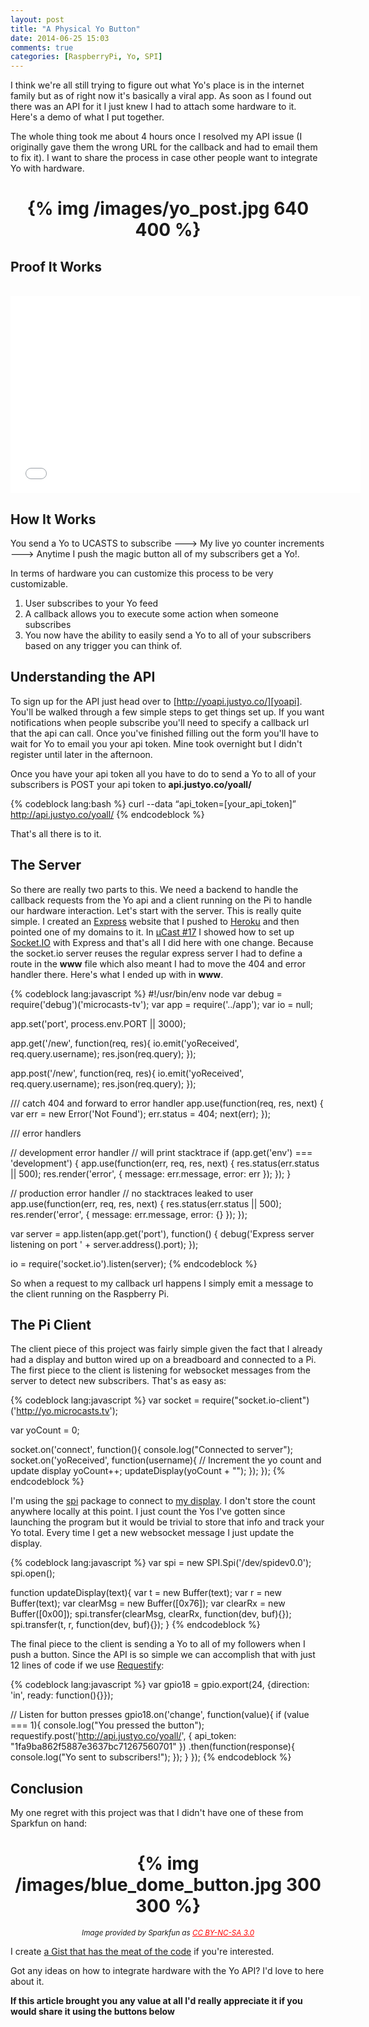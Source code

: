```yaml
---
layout: post
title: "A Physical Yo Button"
date: 2014-06-25 15:03
comments: true
categories: [RaspberryPi, Yo, SPI]
---
```


I think we're all still trying to figure out what Yo's place is in the internet family but as of right now it's basically a viral app. As soon as I found out there was an API for it I just knew I had to attach some hardware to it. Here's a demo of what I put together.


The whole thing took me about 4 hours once I resolved my API issue (I originally gave them the wrong URL for the callback and had to email them to fix it). I want to share the process in case other people want to integrate Yo with hardware.

<h1 style="text-align:center;">{% img /images/yo_post.jpg 640 400 %}</h1>

<!-- more -->

## Proof It Works
<br/>
<iframe width="560" height="315" src="//www.youtube.com/embed/9c45uJmmYs4" frameborder="0" allowfullscreen></iframe>

## How It Works
You send a Yo to UCASTS to subscribe ---> My live yo counter increments ---> Anytime I push the magic button all of my subscribers get a Yo!.

In terms of hardware you can customize this process to be very customizable.

  1. User subscribes to your Yo feed
  2. A callback allows you to execute some action when someone subscribes
  3. You now have the ability to easily send a Yo to all of your subscribers based on any trigger you can think of.

## Understanding the API
To sign up for the API just head over to [http://yoapi.justyo.co/][yoapi]. You'll be walked through a few simple steps to get things set up. If you want notifications when people subscribe you'll need to specify a callback url that the api can call. Once you've finished filling out the form you'll have to wait for Yo to email you your api token. Mine took overnight but I didn't register until later in the afternoon.

Once you have your api token all you have to do to send a Yo to all of your subscribers is POST your api token to **api.justyo.co/yoall/**

{% codeblock lang:bash %}
curl --data “api_token=[your_api_token]” http://api.justyo.co/yoall/
{% endcodeblock %}

That's all there is to it.

## The Server
So there are really two parts to this. We need a backend to handle the callback requests from the Yo api and a client running on the Pi to handle our hardware interaction. Let's start with the server. This is really quite simple. I created an [Express][express] website that I pushed to [Heroku][heroku] and then pointed one of my domains to it. In [&micro;Cast #17][episode_17] I showed how to set up [Socket.IO][socket_io] with Express and that's all I did here with one change. Because the socket.io server reuses the regular express server I had to define a route in the **www** file which also meant I had to move the 404 and error handler there. Here's what I ended up with in **www**.

{% codeblock lang:javascript %}
#!/usr/bin/env node
var debug = require('debug')('microcasts-tv');
var app = require('../app');
var io = null;

app.set('port', process.env.PORT || 3000);

app.get('/new', function(req, res){
  io.emit('yoReceived', req.query.username);
  res.json(req.query);
});

app.post('/new', function(req, res){
  io.emit('yoReceived', req.query.username);
  res.json(req.query);
});

/// catch 404 and forward to error handler
app.use(function(req, res, next) {
    var err = new Error('Not Found');
    err.status = 404;
    next(err);
});

/// error handlers

// development error handler
// will print stacktrace
if (app.get('env') === 'development') {
    app.use(function(err, req, res, next) {
        res.status(err.status || 500);
        res.render('error', {
            message: err.message,
            error: err
        });
    });
}

// production error handler
// no stacktraces leaked to user
app.use(function(err, req, res, next) {
    res.status(err.status || 500);
    res.render('error', {
        message: err.message,
        error: {}
    });
});


var server = app.listen(app.get('port'), function() {
  debug('Express server listening on port ' + server.address().port);
});

io = require('socket.io').listen(server);
{% endcodeblock %}

So when a request to my callback url happens I simply emit a message to the client running on the Raspberry Pi.

## The Pi Client
The client piece of this project was fairly simple given the fact that I already had a display and button wired up on a breadboard and connected to a Pi. The first piece to the client is listening for websocket messages from the server to detect new subscribers. That's as easy as:

{% codeblock lang:javascript %}
var socket = require("socket.io-client")('http://yo.microcasts.tv');

var yoCount = 0;

socket.on('connect', function(){
  console.log("Connected to server");
  socket.on('yoReceived', function(username){
    // Increment the yo count and update display
    yoCount++;
    updateDisplay(yoCount + "");
  });
});
{% endcodeblock %}

I'm using the [spi][node_spi] package to connect to [my display][display]. I don't store the count anywhere locally at this point. I just count the Yos I've gotten since launching the program but it would be trivial to store that info and track your Yo total. Every time I get a new websocket message I just update the display.

{% codeblock lang:javascript %}
var spi = new SPI.Spi('/dev/spidev0.0');
spi.open();

function updateDisplay(text){
  var t = new Buffer(text);
  var r = new Buffer(text);
  var clearMsg = new Buffer([0x76]);
  var clearRx = new Buffer([0x00]);
  spi.transfer(clearMsg, clearRx, function(dev, buf){});
  spi.transfer(t, r, function(dev, buf){});
}
{% endcodeblock %}

The final piece to the client is sending a Yo to all of my followers when I push a button. Since the API is so simple we can accomplish that with just 12 lines of code if we use [Requestify][requestify]:

{% codeblock lang:javascript %}
var gpio18 = gpio.export(24, {direction: 'in', ready: function(){}});

// Listen for button presses
gpio18.on('change', function(value){
  if (value === 1){
    console.log("You pressed the button");
    requestify.post('http://api.justyo.co/yoall/', {
      api_token: "1fa9ba862f5887e3637bc71267560701"
    })
    .then(function(response){
      console.log("Yo sent to subscribers!");
    });
  }
});
{% endcodeblock %}

## Conclusion
My one regret with this project was that I didn't have one of these from Sparkfun on hand:

<h1 style="text-align:center;">{% img /images/blue_dome_button.jpg 300 300 %}</h1>
<p style="text-align:center;"><small><em>Image provided by Sparkfun as <a style="color:red;" href="http://creativecommons.org/licenses/by-nc-sa/3.0/">CC BY-NC-SA 3.0</a></em></small></p>

I create [a Gist that has the meat of the code][code] if you're interested.

Got any ideas on how to integrate hardware with the Yo API? I'd love to here about it.

**If this article brought you any value at all I'd really appreciate it if you would share it using the buttons below**

[episode_17]: http://blog.microcasts.tv/2014/06/21/using-socket-io-to-control-the-raspberry-pi-remotely/
[socket_io]: http://socket.io/download/
[heroku]: https://heroku.com
[yoapi]: http://yoapi.justyo.co/
[express]: http://expressjs.com
[node_spi]: https://www.npmjs.org/package/spi
[display]: https://www.sparkfun.com/products/11442
[requestify]: https://www.npmjs.org/package/requestify
[code]: https://gist.github.com/sidwarkd/355de4e13f624825a838
